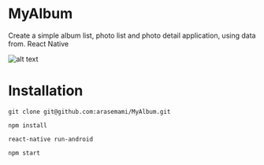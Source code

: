 # MyAlbum
Create a simple album list, photo list and photo detail application, using data from. React Native


![alt text](https://image.ibb.co/n25D4y/img.jpg)


# Installation

`git clone git@github.com:arasemami/MyAlbum.git`

`npm install`

`react-native run-android`

`npm start`

